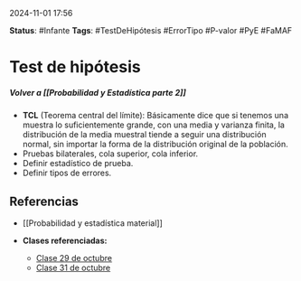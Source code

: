 2024-11-01 17:56

__Status__: #Infante 
__Tags__: #TestDeHipótesis #ErrorTipo #P-valor #PyE #FaMAF 
# Test de hipótesis
##### Volver a [[Probabilidad y Estadística parte 2]]

-  **TCL** (Teorema central del límite): Básicamente dice que si tenemos una muestra lo suficientemente grande, con una media y varianza
finita, la distribución de la media muestral tiende a seguir una distribución normal, sin importar la forma de la distribución original de la
población.
-  Pruebas bilaterales, cola superior, cola inferior.
-  Definir estadístico de prueba.
-  Definir tipos de errores.



## Referencias

- [[Probabilidad y estadística material]]

- **Clases referenciadas:**
	-  [Clase 29 de octubre](https://docs.google.com/presentation/d/1IdupfJEourEC6a5cWJM0C8ZHGqmasP1TswlAezEzg5A/edit#slide=id.p)
	-  [Clase 31 de octubre](https://docs.google.com/presentation/d/1HT9tBvHyTWwSFhGCMDg82v2u3mMG0EnWbKMU9-tPXCM/edit#slide=id.p)


